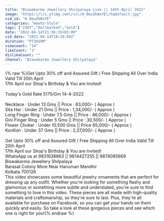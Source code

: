 ```yaml
---
title: "Biswakarma Jewellery Shilpalaya Live || 14th April 2022"
image: "https:\/\/i.ytimg.com\/vi\/H_0euZkNxYE\/hqdefault.jpg"
vid_id: "H_0euZkNxYE"
categories: "Howto-Style"
tags: ["22KT","Hallmarked","Gold"]
date: "2022-04-14T21:36:35+03:00"
vid_date: "2022-04-14T18:19:04Z"
duration: "PT1H19M"
viewcount: "14"
likeCount: "1"
dislikeCount: ""
channel: "Biswakarma Jewellery Shilpalaya"
---
```

{% raw %}Get Upto 30% off and Assured Gift / Free Shipping All Over India Valid Till 20th April<br />17th April our Shop's Birthday &amp; You are Invited!<br /><br />Today's Gold Rate 5175/Gm 14-4-2022<br /><br />Necklace : Under 13 Gms || Price : 83,000/- ( Approx )<br />Sita Har : Under 21 Gms || Price : 1,34,000/- ( Approx )<br />Long Finger Ring : Under 7.5 Gms || Price : 46,000/- ( Approx )<br />Gini Finger Ring : Under 5 Gms || Price : 30,500/- ( Approx )<br />Flower Choker : Under 10.500 Gms || Price 65,000/- ( Approx )<br />KonKon : Under 37 Gms || Price : 2,37,000/-  ( Approx )<br /><br />Get Upto 30% off and Assured Gift / Free Shipping All Over India Valid Till 20th April<br />17th April our Shop's Birthday &amp; You are Invited!<br />WhatsApp us at 9831638863 || 9614427255 || 9874085669<br />Biswakarma Jewellery Shilpalaya<br />Barasat Colony More Near Hanuman Mandhir<br />Kolkata 700126<br />This video showcases some beautiful jewelry ornaments that are perfect for dressing up any outfit. Whether you're looking for something flashy and glamorous or something more subtle and understated, you're sure to find something to love in this video. These pieces are all made with high-quality materials and craftsmanship, so they're sure to last. Plus, they're all available for purchase on Facebook, so you can get your hands on them quickly and easily. So take a look at these gorgeous pieces and see which one is right for you!{% endraw %}
